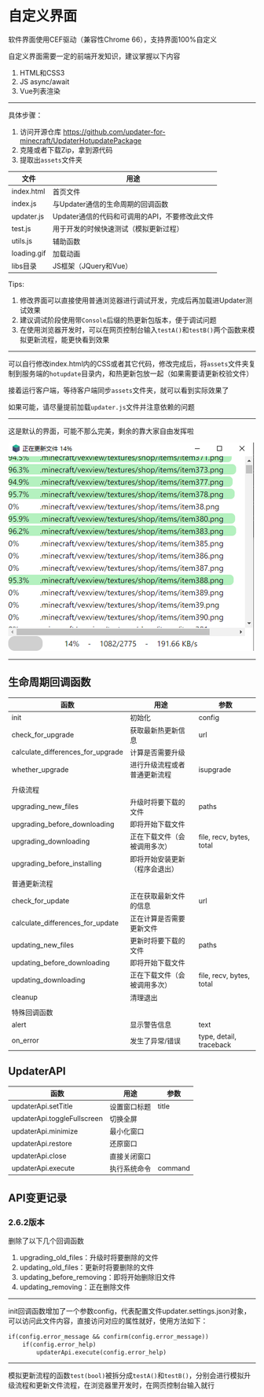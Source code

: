 # 自定义界面

软件界面使用CEF驱动（兼容性Chrome 66），支持界面100%自定义

自定义界面需要一定的前端开发知识，建议掌握以下内容

1. HTML和CSS3
2. JS async/await
3. Vue列表渲染

---

具体步骤：

1. 访问开源仓库 https://github.com/updater-for-minecraft/UpdaterHotupdatePackage
2. 克隆或者下载Zip，拿到源代码
3. 提取出`assets`文件夹

| 文件        | 用途                                           |
| ----------- | ---------------------------------------------- |
| index.html  | 首页文件                                       |
| index.js    | 与Updater通信的生命周期的回调函数              |
| updater.js  | Updater通信的代码和可调用的API，不要修改此文件 |
| test.js     | 用于开发的时候快速测试（模拟更新过程）         |
| utils.js    | 辅助函数                                       |
| loading.gif | 加载动画                                       |
| libs目录    | JS框架（JQuery和Vue）                          |

Tips:

1. 修改界面可以直接使用普通浏览器进行调试开发，完成后再加载进Updater测试效果
2. 建议调试阶段使用带`Console`后缀的热更新包版本，便于调试问题
3. 在使用浏览器开发时，可以在网页控制台输入`testA()`和`testB()`两个函数来模拟更新流程，能更快看到效果

---

可以自行修改index.html内的CSS或者其它代码，修改完成后，将`assets`文件夹复制到服务端的`hotupdate`目录内，和热更新包放一起（如果需要请更新校验文件）

接着运行客户端，等待客户端同步`assets`文件夹，就可以看到实际效果了

如果可能，请尽量提前加载`updater.js`文件并注意依赖的问题

---

这是默认的界面，可能不那么完美，剩余的靠大家自由发挥啦

![ui-v2.6.2](自定义界面教程/ui-v2.6.2.png)

---

## 生命周期回调函数

| 函数                              | 用途                           | 参数                     |
| --------------------------------- | ------------------------------ | ------------------------ |
| init                              | 初始化                         | config                   |
| check_for_upgrade                 | 获取最新热更新信息             | url                      |
| calculate_differences_for_upgrade | 计算是否需要升级               |                          |
| whether_upgrade                   | 进行升级流程或者普通更新流程   | isupgrade                |
|                                   |                                |                          |
| 升级流程                          |                                |                          |
| upgrading_new_files               | 升级时将要下载的文件           | paths                    |
| upgrading_before_downloading      | 即将开始下载文件               |                          |
| upgrading_downloading             | 正在下载文件（会被调用多次）   | file, recv, bytes, total |
| upgrading_before_installing       | 即将开始安装更新（程序会退出） |                          |
|                                   |                                |                          |
| 普通更新流程                      |                                |                          |
| check_for_update                  | 正在获取最新文件的信息         | url                      |
| calculate_differences_for_update  | 正在计算是否需要更新文件       |                          |
| updating_new_files                | 更新时将要下载的文件           | paths                    |
| updating_before_downloading       | 即将开始下载文件               |                          |
| updating_downloading              | 正在下载文件（会被调用多次）   | file, recv, bytes, total |
| cleanup                           | 清理退出                       |                          |
|                                   |                                |                          |
| 特殊回调函数                      |                                |                          |
| alert                             | 显示警告信息                   | text                     |
| on_error                          | 发生了异常/错误                | type, detail, traceback  |

## UpdaterAPI

| 函数                        | 用途         | 参数    |
| --------------------------- | ------------ | ------- |
| updaterApi.setTitle         | 设置窗口标题 | title   |
| updaterApi.toggleFullscreen | 切换全屏     |         |
| updaterApi.minimize         | 最小化窗口   |         |
| updaterApi.restore          | 还原窗口     |         |
| updaterApi.close            | 直接关闭窗口 |         |
| updaterApi.execute          | 执行系统命令 | command |

## API变更记录

### 2.6.2版本

删除了以下几个回调函数

1. upgrading_old_files：升级时将要删除的文件
2. updating_old_files：更新时将要删除的文件
3. updating_before_removing：即将开始删除旧文件
4. updating_removing：正在删除文件

---

init回调函数增加了一个参数config，代表配置文件updater.settings.json对象，可以访问此文件内容，直接访问对应的属性就好，使用方法如下：

```
if(config.error_message && confirm(config.error_message))
    if(config.error_help)
    	updaterApi.execute(config.error_help)
```

---

模拟更新流程的函数`test(bool)`被拆分成`testA()`和`testB()`，分别会进行模拟升级流程和更新文件流程，在浏览器里开发时，在网页控制台输入就行

